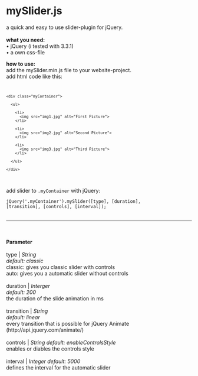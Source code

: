 # mySlider.js
a quick and easy to use slider-plugin for jQuery.
<br><br>
<b>what you need:</b><br>
• jQuery (i tested with 3.3.1)<br>
• a own css-file

<b>how to use:</b><br>
add the mySlider.min.js file to your website-project.<br>
add html code like this:
<code>
    
    <div class="myContainer">
    
      <ul>
      
        <li>
          <img src="img1.jpg" alt="First Picture"> 
        </li>
        
        <li>
          <img src="img2.jpg" alt="Second Picture">
        </li>
        
        <li>
          <img src="img3.jpg" alt="Third Picture">
        </li>
        
      </ul>
    
    </div>

</code>
<br>
add slider to <code>.myContainer</code> with jQuery:

<code>jQuery('.myContainer').mySlider([type], [duration], [transition], [controls], [interval]);</code>
<br><br>
<hr>
<br><br>
<b>Parameter</b><br><br>
type | <i>String</i><br>
<i>default: classic</i><br>
classic: gives you classic slider with controls<br>
auto: gives you a automatic slider without controls<br>
<br>
duration | <i>Interger</i><br>
<i>default: 200</i><br>
the duration of the slide animation in ms<br>
<br>
transition | <i>String</i><br>
<i>default: linear</i><br>
every transition that is possible for jQuery Animate (http://api.jquery.com/animate/)<br>
<br>
controls | <i>String</i>
<i>default: enableControlsStyle</i><br>
enables or diables the controls style<br>
<br>
interval | <i>Integer</i>
<i>default: 5000</i><br>
defines the interval for the automatic slider<br>
<br>

